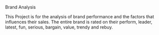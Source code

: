 Brand Analysis

This Project is for the analysis of brand performance and the factors that influences their sales. The entire brand is rated on their perform, leader,	latest,	fun,	serious,	bargain,	value,	trendy and	rebuy. 
